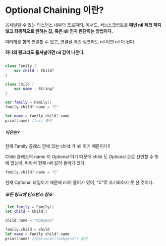 # Optional Chaining 이란?

옵셔널일 수 있는 인스턴스 내부의 프로퍼티, 메서드, 서브스크립트를 <b>매번 nil 체크 하지않고 최종적으로 원하는 값, 혹은 nil 인지 판단하는 방법이다.</b>

여러개를 함께 연결할 수 있고, 연결된 어떤 링크라도 nil 이면 nil 이 된다.

<b>하나의 링크라도 옵셔널이면 nil 값이 나온다.</b>

```swift

class Family {
    var child : Child?
}

class Child {
    var name : String?
}

var family = Family()
family.child?.name = "C"

let name = family.child?.name
print(name) //nil 출력
```

##### 이유는?

현재 Family 클래스 안에 있는 child 가 nil 이기 때문이다!!

Child 클래스의 name 이 Optional 이기 때문에 child 도 Optional 으로 선언할 수 밖에 없는데, 따라서 현재 nill 값이 들어가 있다.

```swift
family.child?.name = "C"
```
현재 Optional 타입이기 때문에 nil이 들어가 있어, "C"로 초기화하지 못 한 것이다.

##### 모든 링크에 인스턴스 참조
```swift
 let family = Family()
let child = Child()

child.name = "dohyeon"

family.child = child
let name = family.child?.name
print(name) //Optional("dohyeon") 출력
```